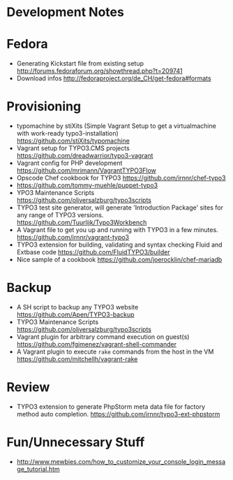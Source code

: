 Development Notes
=================

# Fedora

- Generating Kickstart file from existing setup <http://forums.fedoraforum.org/showthread.php?t=209741>
- Download infos <http://fedoraproject.org/de_CH/get-fedora#formats>

# Provisioning

- typomachine by stiXits (Simple Vagrant Setup to get a virtualmachine with work-ready typo3-installation) <https://github.com/stiXits/typomachine>
- Vagrant setup for TYPO3.CMS projects <https://github.com/dreadwarrior/typo3-vagrant>
- Vagrant config for PHP development <https://github.com/mrimann/VagrantTYPO3Flow>
- Opscode Chef cookbook for TYPO3 <https://github.com/irnnr/chef-typo3>
- <https://github.com/tommy-muehle/puppet-typo3>
- YPO3 Maintenance Scripts <https://github.com/oliversalzburg/typo3scripts>
- TYPO3 test site generator, will generate 'Introduction Package' sites for any range of TYPO3 versions. <https://github.com/Tuurlijk/Typo3Workbench>
- A Vagrant file to get you up and running with TYPO3 in a few minutes. <https://github.com/irnnr/vagrant-typo3>
- TYPO3 extension for building, validating and syntax checking Fluid and Extbase code <https://github.com/FluidTYPO3/builder>
- Nice sample of a cookbook <https://github.com/joerocklin/chef-mariadb>

# Backup

- A SH script to backup any TYPO3 website <https://github.com/Apen/TYPO3-backup>
- TYPO3 Maintenance Scripts <https://github.com/oliversalzburg/typo3scripts>
- Vagrant plugin for arbitrary command execution on guest(s) <https://github.com/fgimenez/vagrant-shell-commander>
- A Vagrant plugin to execute `rake` commands from the host in the VM <https://github.com/mitchellh/vagrant-rake>

# Review

- TYPO3 extension to generate PhpStorm meta data file for factory method auto completion. <https://github.com/irnnr/typo3-ext-phpstorm>

# Fun/Unnecessary Stuff

- <http://www.mewbies.com/how_to_customize_your_console_login_message_tutorial.htm>